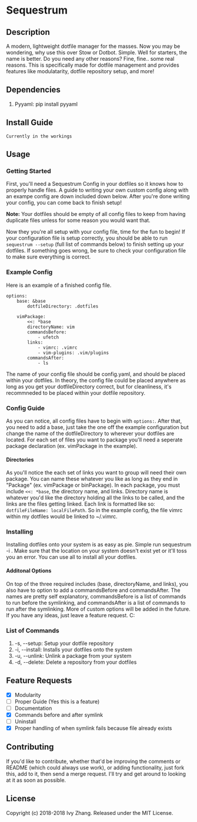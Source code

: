 # Sequestrum
## Description
A modern, lightweight dotfile manager for the masses. Now you may be wondering, why use this over Stow or Dotbot. Simple.
Well for starters, the name is better. Do you need any other reasons? Fine, fine.. some real reasons.
This is specifically made for dotfile management and provides features like modulatarity, dotfile repository setup, and more!

## Dependencies
1. Pyyaml: pip install pyyaml

## Install Guide
`Currently in the workings`

## Usage
### Getting Started
First, you'll need a Sequestrum Config in your dotfiles so it knows how to properly handle files. A guide to writing 
your own custom config along with an exampe config are down included down below. After you're done writing your config,
you can come back to finish setup! 

**Note:** Your dotfiles should be empty of all config files to keep from having duplicate files unless for some reason you
would want that.

Now they you're all setup with your config file, time for the fun to begin! If your configuration file is setup correctly, you
should be able to run `sequestrum --setup` (full list of commands below) to finish setting up your dotfiles. If something goes 
wrong, be sure to check your configuration file to make sure everything is correct.

### Example Config
Here is an example of a finished config file.

```
options:
    base: &base
        dotfileDirectory: .dotfiles
    
    vimPackage:
        <<: *base
        directoryName: vim
        commandsBefore:
            - ufetch
        links:
            - vimrc: .vimrc
            - vim-plugins: .vim/plugins
        commandsAfter:
            - ls

```

The name of your config file should be config.yaml, and should be placed within your dotfiles. In theory, the config file
could be placed anywhere as long as you get your dotfileDirectory correct, but for cleanliness, it's recommneded to be placed
within your dotfile repository.

### Config Guide
As you can notice, all config files have to begin with `options:`. After that, you need to add a base, just take the one off the
example configuration but change the name of the dotfileDirectory to wherever your dotfiles are located. For each set of files you
want to package you'll need a seperate package declaration (ex. vimPackage in the example).

#### Directories
As you'll notice the each set of links you want to group will need their own package. You can name these whatever you like as long 
as they end in "Package" (ex. vimPackage or binPackage). In each package, you must include `<<: *base`, the directory name, and 
links. Directory name is whatever you'd like the directory holding all the links to be called, and the links are the files getting linked.
Each link is formatted like so: `dotfileFileName: localFilePath`. So in the example config, the file vimrc within my dotfiles would be 
linked to ~/.vimrc.

### Installing
Installing dotfiles onto your system is as easy as pie. Simple run sequestrum -i <package>. Make sure that the location on your system doesn't
exist yet or it'll toss you an error. You can use all to install all your dotfiles.

#### Additonal Options
On top of the three required includes (base, directoryName, and links), you also have to option to add a commandsBefore and commandsAfter.
The names are pretty self explanatory, commandsBefore is a list of commands to run before the symlinking, and commandsAfter is a list 
of commands to run after the symlinking. More of custom options will be added in the future. If you have any ideas, just leave a feature
request. C:

### List of Commands
1. -s, --setup: Setup your dotfile repository
2. -i, --install: Installs your dotfiles onto the system
3. -u, --unlink: Unlink a package from your system
4. -d, --delete: Delete a repository from your dotfiles

## Feature Requests
- [X] Modularity
- [ ] Proper Guide (Yes this is a feature)
- [ ] Documentation
- [X] Commands before and after symlink
- [ ] Uninstall
- [X] Proper handling of when symlink fails because file already exists

## Contributing
If you'd like to contribute, whether that'd be improving the comments or README (which could always use work), or adding functionality,
just fork this, add to it, then send a merge request. I'll try and get around to looking at it as soon as possible.

## License
Copyright (c) 2018-2018 Ivy Zhang. Released under the MIT License.
